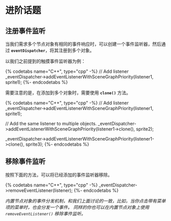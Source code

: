 # 进阶话题
## 注册事件监听

当我们需求多个节点对象有相同的事件响应时，可以创建一个事件监听器，然后通过 __`eventDispatcher`__，将其注册到多个对象。

以我们之前提到的触摸事件监听器为例：

{% codetabs name="C++", type="cpp" -%}
// Add listener
_eventDispatcher->addEventListenerWithSceneGraphPriority(listener1,
sprite1);
{%- endcodetabs %}

需要注意的是，在添加到多个对象时，需要使用 __`clone()`__ 方法。

{% codetabs name="C++", type="cpp" -%}
// Add listener
_eventDispatcher->addEventListenerWithSceneGraphPriority(listener1,
sprite1);

// Add the same listener to multiple objects.
_eventDispatcher->addEventListenerWithSceneGraphPriority(listener1->clone(),
 sprite2);

_eventDispatcher->addEventListenerWithSceneGraphPriority(listener1->clone(),
 sprite3);
{%- endcodetabs %}

## 移除事件监听

按照下面的方法，可以将已经添加的事件监听器移除。

{% codetabs name="C++", type="cpp" -%}
_eventDispatcher->removeEventListener(listener);
{%- endcodetabs %}

_内置节点对象的事件分发机制，和我们上面讨论的一致，比如，当你点击带有菜单项的菜单时，也会分发一个事件。 同样的你也可以在内置节点对象上使用 `removeEventListener()` 移除事件监听。_
